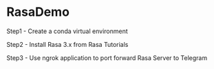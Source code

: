 # RasaDemo

Step1 - Create a conda virtual environment

Step2 - Install Rasa 3.x from Rasa Tutorials

Step3 - Use ngrok application to port forward Rasa Server to Telegram
